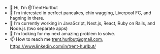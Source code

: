 - 👋 Hi, I’m @TrentHurlbut
- 👀 I’m interested in perfect pancakes, chin wagging, Liverpool FC, and hagning in there.
- 🌱 I’m currently working in JavaScript, Next.js, React, Ruby on Rails, and Node.js (two separate apps)
- 💞️ I’m looking for my next amazing problem to solve.
- 📫 How to reach me trent.hurlbut@gmail.com, https://www.linkedin.com/in/trent-hurlbut/



<!---
TrentHurlbut/TrentHurlbut is a ✨ special ✨ repository because its `README.md` (this file) appears on your GitHub profile.
You can click the Preview link to take a look at your changes.
--->
